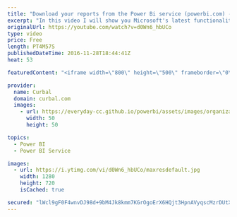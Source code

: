 ```yaml
---
title: "Download your reports from the Power Bi service (powerbi.com) - Power BI Tips & Tricks #19"
excerpt: "In this video I will show you Microsoft's latest functionality added to the Power BI service (Powerbi.com).  This update was released last week (2016-Nov) and it allows you and your team to download the power bi reports from the service. I also explain why the functionality is not always enabled.   Looking"
originalUrl: https://youtube.com/watch?v=d0Wn6_hbUCo
type: video
price: Free
length: PT4M57S
publishedDateTime: 2016-11-28T18:44:41Z
heat: 53

featuredContent: "<iframe width=\"800\" height=\"500\" frameborder=\"0\" src=\"https://www.youtube.com/embed/d0Wn6_hbUCo\" allow=\"accelerometer; autoplay; encrypted-media; gyroscope; picture-in-picture\" allowfullscreen></iframe>"

provider:
  name: Curbal
  domain: curbal.com
  images:
    - url: https://everyday-cc.github.io/powerbi/assets/images/organizations/curbal.com-50x50.jpg
      width: 50
      height: 50

topics:
  - Power BI
  - Power BI Service

images:
  - url: https://i.ytimg.com/vi/d0Wn6_hbUCo/maxresdefault.jpg
    width: 1280
    height: 720
    isCached: true

secured: "lWcl9gF0F4wnvDJ98d+9bM4Jk8kmm7KGrOgoErX6HQjt3HpnAVyqscMzrDUtXWuMv+n7k8px9Kl9i8bQ1Nnkjv/l8A6V+xxVavC7OUlPHr7Sv0ER4GmjQfw1LXVNiOdDjNvQtchao0FcY/z9xmQtIJ62gTnqN5Sg8JqywfRGsxwwvzIAkEt6MTh3JrWxuWj33/T1UCqWuUEK29hOxz6UFRGQMXoIxwQPaaKGXYBpNYB1PWl455td2IHGQA4NvRoZiQDy1tCy/qy/eeGRmnriDMd1OJowJgOmClCxrk9pK7k61ynMAQhM1Pa0SJaS/pA4xUt+HEb+MLXgXcZrzMCD0oJY8c92gLexk0KZ+0azowVe62t2UQVWgWcHhBQKlnbY1LnGTmm9E9fWXjs8yYrx66/d5xlp79s7vj1kE8MJ4IM=;2eBPqOvjfSCzeo1ppaP2GA=="
---
```


